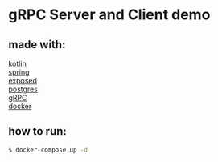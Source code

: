 # gRPC Server and Client demo

## made with:
[kotlin](https://kotlinlang.org)  
[spring](https://spring.io/)  
[exposed](https://github.com/JetBrains/Exposed)  
[postgres](https://www.postgresql.org)  
[gRPC](https://github.com/grpc/grpc-kotlin)  
[docker](https://www.docker.com/)
## how to run:

```bash
$ docker-compose up -d
```
